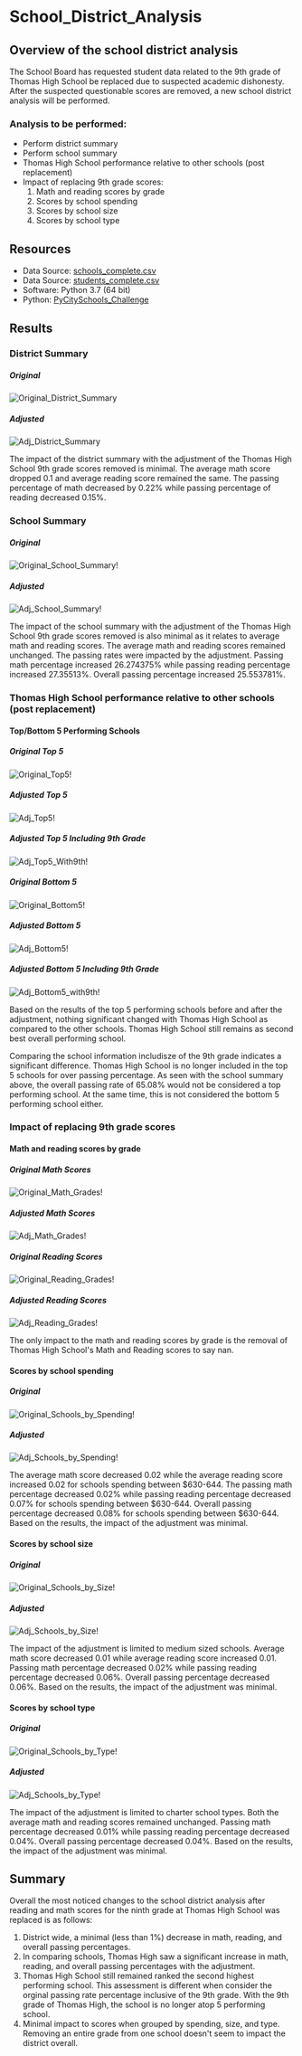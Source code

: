 # School_District_Analysis

## Overview of the school district analysis
The School Board has requested student data related to the 9th grade of Thomas High School be replaced due to suspected academic dishonesty.  After the suspected questionable scores are removed, a new school district analysis will be performed.

### Analysis to be performed:
- Perform district summary
- Perform school summary
- Thomas High School performance relative to other schools (post replacement)
- Impact of replacing 9th grade scores:
  1. Math and reading scores by grade
  2. Scores by school spending
  3. Scores by school size
  4. Scores by school type

## Resources
- Data Source: [schools_complete.csv](https://github.com/nkinsler/School_District_Analysis/blob/main/Resources/schools_complete.csv)
- Data Source: [students_complete.csv](https://github.com/nkinsler/School_District_Analysis/blob/main/Resources/schools_complete.csv)
- Software: Python 3.7 (64 bit)
- Python: [PyCitySchools_Challenge](https://github.com/nkinsler/School_District_Analysis/blob/main/PyCitySchools_Challenge.ipynb)

## Results

### District Summary

##### Original
![Original_District_Summary](https://github.com/nkinsler/School_District_Analysis/blob/main/Analysis/Original_District_Summary.png)

##### Adjusted
![Adj_District_Summary](https://github.com/nkinsler/School_District_Analysis/blob/main/Analysis/Adj_District_Summary.png)

The impact of the district summary with the adjustment of the Thomas High School 9th grade scores removed is minimal.  The average math score dropped 0.1 and average reading score remained the same.  The passing percentage of math decreased by 0.22% while passing percentage of reading decreased 0.15%.

### School Summary

##### Original
![Original_School_Summary](https://github.com/nkinsler/School_District_Analysis/blob/main/Analysis/Original_School_Summary.png)!
##### Adjusted
![Adj_School_Summary](https://github.com/nkinsler/School_District_Analysis/blob/main/Analysis/Adj_School_Summary.png)!

The impact of the school summary with the adjustment of the Thomas High School 9th grade scores removed is also minimal as it relates to average math and reading scores.  The average math and reading scores remained unchanged.  The passing rates were impacted by the adjustment.  Passing math percentage increased 26.274375% while passing reading percentage increased 27.35513%.  Overall passing percentage increased 25.553781%.

### Thomas High School performance relative to other schools (post replacement)

#### Top/Bottom 5 Performing Schools

##### Original Top 5
![Original_Top5](https://github.com/nkinsler/School_District_Analysis/blob/main/Analysis/Original_Top5.png)!
##### Adjusted Top 5
![Adj_Top5](https://github.com/nkinsler/School_District_Analysis/blob/main/Analysis/Adj_Top5.png)!
##### Adjusted Top 5 Including 9th Grade
![Adj_Top5_With9th](https://github.com/nkinsler/School_District_Analysis/blob/main/Analysis/Adj_Top5_With9th.png)!

##### Original Bottom 5
![Original_Bottom5](https://github.com/nkinsler/School_District_Analysis/blob/main/Analysis/Original_Bottom5.png)!
##### Adjusted Bottom 5
![Adj_Bottom5](https://github.com/nkinsler/School_District_Analysis/blob/main/Analysis/Adj_Bottom5.png)!
##### Adjusted Bottom 5 Including 9th Grade
![Adj_Bottom5_with9th](https://github.com/nkinsler/School_District_Analysis/blob/main/Analysis/Adj_Bottom5_With9th.png)!

Based on the results of the top 5 performing schools before and after the adjustment, nothing significant changed with Thomas High School as compared to the other schools.  Thomas High School still remains as second best overall performing school.

Comparing the school information includisze of the 9th grade indicates a significant difference.  Thomas High School is no longer included in the top 5 schools for over passing percentage.  As seen with the school summary above, the overall passing rate of 65.08% would not be considered a top performing school.  At the same time, this is not considered the bottom 5 performing school either.

### Impact of replacing 9th grade scores

#### Math and reading scores by grade

##### Original Math Scores
![Original_Math_Grades](https://github.com/nkinsler/School_District_Analysis/blob/main/Analysis/Original_Math_Grades.png)!
##### Adjusted Math Scores
![Adj_Math_Grades](https://github.com/nkinsler/School_District_Analysis/blob/main/Analysis/Adj_Math_Grades.png)!

##### Original Reading Scores
![Original_Reading_Grades](https://github.com/nkinsler/School_District_Analysis/blob/main/Analysis/Original_Reading_Scores.png)!
##### Adjusted Reading Scores
![Adj_Reading_Grades](https://github.com/nkinsler/School_District_Analysis/blob/main/Analysis/Adj_Reading_Scores.png)!

The only impact to the math and reading scores by grade is the removal of Thomas High School's Math and Reading scores to say nan.

#### Scores by school spending

##### Original
![Original_Schools_by_Spending](https://github.com/nkinsler/School_District_Analysis/blob/main/Analysis/Original_Scores_by_School_Spending.png)!
##### Adjusted
![Adj_Schools_by_Spending](https://github.com/nkinsler/School_District_Analysis/blob/main/Analysis/Adj_Scores_by_School_Spending.png)!

The average math score decreased 0.02 while the average reading score increased 0.02 for schools spending between $630-644.  The passing math percentage decreased 0.02% while passing reading percentage decreased 0.07% for schools spending between $630-644.  Overall passing percentage decreased 0.08% for schools spending between $630-644.  Based on the results, the impact of the adjustment was minimal.

#### Scores by school size

##### Original
![Original_Schools_by_Size](https://github.com/nkinsler/School_District_Analysis/blob/main/Analysis/Original_Scores_by_School_Size2.png)!
##### Adjusted
![Adj_Schools_by_Size](https://github.com/nkinsler/School_District_Analysis/blob/main/Analysis/Adj_Scores_by_School_Size.png)!

The impact of the adjustment is limited to medium sized schools.  Average math score decreased 0.01 while average reading score increased 0.01.  Passing math percentage decreased 0.02% while passing reading percentage decreased 0.06%.  Overall passing percentage decreased 0.06%.  Based on the results, the impact of the adjustment was minimal.

#### Scores by school type

##### Original
![Original_Schools_by_Type](https://github.com/nkinsler/School_District_Analysis/blob/main/Analysis/Original_Scores_by_School_Type.png)!
##### Adjusted
![Adj_Schools_by_Type](https://github.com/nkinsler/School_District_Analysis/blob/main/Analysis/Adj_Scores_by_School_Type.png)!

The impact of the adjustment is limited to charter school types.  Both the average math and reading scores remained unchanged. Passing math percentage decreased 0.01% while passing reading percentage decreased 0.04%.  Overall passing percentage decreased 0.04%.  Based on the results, the impact of the adjustment was minimal. 

## Summary

Overall the most noticed changes to the school district analysis after reading and math scores for the ninth grade at Thomas High School was replaced is as follows:
1. District wide, a minimal (less than 1%) decrease in math, reading, and overall passing percentages.
2. In comparing schools, Thomas High saw a significant increase in math, reading, and overall passing percentages with the adjustment.
3. Thomas High School still remained ranked the second highest performing school.  This assessment is different when consider the orginal passing rate percentage inclusive of the 9th grade.  With the 9th grade of Thomas High, the school is no longer  atop 5 performing school.
4. Minimal impact to scores when grouped by spending, size, and type.  Removing an entire grade from one school doesn't seem to impact the district overall.


